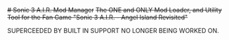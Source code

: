 ~~# Sonic 3 A.I.R. Mod Manager~~
~~The ONE and ONLY Mod Loader, and Utility Tool for the Fan Game "Sonic 3 A.I.R. - Angel Island Revisited"~~

SUPERCEEDED BY BUILT IN SUPPORT
NO LONGER BEING WORKED ON.
